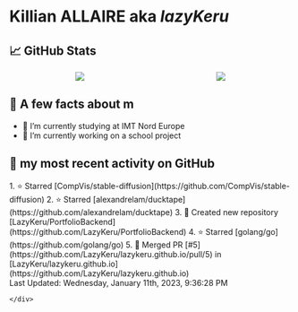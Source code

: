<body>
    <div class="header">
        <h1><b>Killian ALLAIRE</b> aka <i>lazyKeru</i></h1>
    </div>
    <div class="body">
        <div>
            <h2>📈 GitHub Stats</h2>
            <div style="display: flex; align-items: flex-start; justify-content:space-around;">
                <img src="https://github-readme-stats.vercel.app/api?username=LazyKeru&theme=graywhite&show_icons=true" />
                <img src="https://github-readme-stats.vercel.app/api/top-langs/?username=LazyKeru" />
            </div>
        </div>
        <div>
            <h2>📣 A few facts about m</h2>
            <ul>
                <li>🌱 I’m currently studying at IMT Nord Europe</li>
                <li>🔭 I’m currently working on a school project</li>
            </ul>
        </div>
        <div>
            <h2>🌱 my most recent activity on GitHub</h2>
            <div>
                <!--RECENT_ACTIVITY:start-->
1. ⭐ Starred [CompVis/stable-diffusion](https://github.com/CompVis/stable-diffusion)
2. ⭐ Starred [alexandrelam/ducktape](https://github.com/alexandrelam/ducktape)
3. 📔 Created new repository [LazyKeru/PortfolioBackend](https://github.com/LazyKeru/PortfolioBackend)
4. ⭐ Starred [golang/go](https://github.com/golang/go)
5. 🎉 Merged PR [#5](https://github.com/LazyKeru/lazykeru.github.io/pull/5) in [LazyKeru/lazykeru.github.io](https://github.com/LazyKeru/lazykeru.github.io)
                <!--RECENT_ACTIVITY:end-->
            </div>
            <div>
                <!--RECENT_ACTIVITY:last_update-->
Last Updated: Wednesday, January 11th, 2023, 9:36:28 PM
                <!--RECENT_ACTIVITY:last_update_end-->
            </div>
        </div>
    </div>
    <div class="footer">

    </div>
</body>

<!--
**LazyKeru/LazyKeru** is a ✨ _special_ ✨ repository because its `README.md` (this file) appears on your GitHub profile.

Here are some ideas to get you started:

- 🔭 I’m currently working on ...
- 🌱 I’m currently learning ...
- 👯 I’m looking to collaborate on ...
- 🤔 I’m looking for help with ...
- 💬 Ask me about ...
- 📫 How to reach me: ...
- 😄 Pronouns: ...
- ⚡ Fun fact: ...
-->